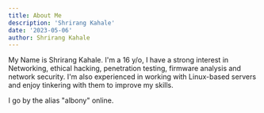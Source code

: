 ```yaml
---
title: About Me
description: 'Shrirang Kahale'
date: '2023-05-06'
author: Shrirang Kahale
---
```


My Name is Shrirang Kahale. I'm a 16 y/o, I have a strong interest in Networking, ethical hacking, penetration testing, firmware analysis and network security. I'm also experienced in working with Linux-based servers and enjoy tinkering with them to improve my skills.

I go by the alias "albony" online. 
